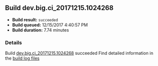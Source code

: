 ## Build dev.big.ci_20171215.1024268
- **Build result:** `succeeded`
- **Build queued:** 12/15/2017 4:40:57 PM
- **Build duration:** 7.74 minutes
### Details
Build [dev.big.ci_20171215.1024268](https://winappstudio.visualstudio.com/web/build.aspx?pcguid=a4ef43be-68ce-4195-a619-079b4d9834c2&builduri=vstfs%3a%2f%2f%2fBuild%2fBuild%2f24268) succeeded
Find detailed information in the [build log files](https://uwpctdiags.blob.core.windows.net/buildlogs/dev.big.ci_20171215.1024268_logs.zip)
